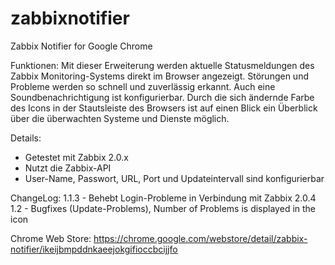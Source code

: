 zabbixnotifier
==============

Zabbix Notifier for Google Chrome

Funktionen: 
Mit dieser Erweiterung werden aktuelle Statusmeldungen des Zabbix Monitoring-Systems direkt im Browser angezeigt. Störungen und Probleme werden so schnell und zuverlässig erkannt. 
Auch eine Soundbenachrichtigung ist konfigurierbar. 
Durch die sich ändernde Farbe des Icons in der Stautsleiste des Browsers ist auf einen Blick ein Überblick über die überwachten Systeme und Dienste möglich. 

Details:
- Getestet mit Zabbix 2.0.x
- Nutzt die Zabbix-API
- User-Name, Passwort, URL, Port und Updateintervall sind konfigurierbar

ChangeLog:
1.1.3 - Behebt Login-Probleme in Verbindung mit Zabbix 2.0.4
1.2   - Bugfixes (Update-Problems), Number of Problems is displayed in the icon

Chrome Web Store: https://chrome.google.com/webstore/detail/zabbix-notifier/ikeijbmpddnkaeejokgifioccbcijjfo
